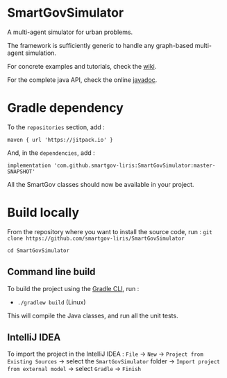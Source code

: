 # SmartGovSimulator
A multi-agent simulator for urban problems.

The framework is sufficiently generic to handle any graph-based multi-agent simulation.

For concrete examples and tutorials, check the [wiki](https://github.com/smartgov-liris/SmartGovSimulator/wiki).

For the complete java API, check the online [javadoc](https://smartgov-liris.github.io/SmartGovSimulator/).

# Gradle dependency

To the `repositories` section, add : 
```
maven { url 'https://jitpack.io' }
```
And, in the `dependencies`, add : 
```
implementation 'com.github.smartgov-liris:SmartGovSimulator:master-SNAPSHOT'
```

All the SmartGov classes should now be available in your project.

# Build locally

From the repository where you want to install the source code, run :
`git clone https://github.com/smartgov-liris/SmartGovSimulator`

`cd SmartGovSimulator`

## Command line build

To build the project using the [Gradle CLI](https://docs.gradle.org/current/userguide/command_line_interface.html), run :

- `./gradlew build` (Linux)

This will compile the Java classes, and run all the unit tests.

## IntelliJ IDEA

To import the project in the IntelliJ IDEA :
`File` -> `New` -> `Project from Existing Sources` -> select the `SmartGovSimulator` folder -> `Import project from external model` -> select `Gradle` -> `Finish`

